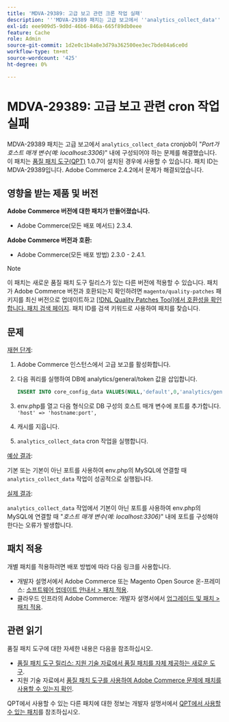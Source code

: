 ```yaml
---
title: 'MDVA-29389: 고급 보고 관련 크론 작업 실패'
description: '''MDVA-29389 패치는 고급 보고에서 ''analytics_collect_data'' cronjob이 "*포트를 호스트 매개 변수(예: localhost:3306)*" 내에 구성해야 하는 문제를 해결했습니다. 이 패치는 [Quality Patches Tool (QPT)](/help/announcements/adobe-commerce-announcements/magento-quality-patches-released-new-tool-to-self-serve-quality-patches.md) 1.0.7이 설치된 경우 사용할 수 있습니다. 패치 ID는 MDVA-29389입니다. Adobe Commerce 2.4.2에서 문제가 해결되었습니다.'''
exl-id: eee909d5-9d0d-46b6-846a-665f89db0eee
feature: Cache
role: Admin
source-git-commit: 1d2e0c1b4a8e3d79a362500ee3ec7bde84a6ce0d
workflow-type: tm+mt
source-wordcount: '425'
ht-degree: 0%

---
```


# MDVA-29389: 고급 보고 관련 cron 작업 실패

MDVA-29389 패치는 고급 보고에서 `analytics_collect_data` cronjob이 &quot;*Port가 호스트 매개 변수(예: localhost:3306)*&quot; 내에 구성되어야 하는 문제를 해결했습니다. 이 패치는 [품질 패치 도구(QPT)](/help/announcements/adobe-commerce-announcements/magento-quality-patches-released-new-tool-to-self-serve-quality-patches.md) 1.0.7이 설치된 경우에 사용할 수 있습니다. 패치 ID는 MDVA-29389입니다. Adobe Commerce 2.4.2에서 문제가 해결되었습니다.

## 영향을 받는 제품 및 버전

**Adobe Commerce 버전에 대한 패치가 만들어졌습니다.**

* Adobe Commerce(모든 배포 메서드) 2.3.4.

**Adobe Commerce 버전과 호환:**

* Adobe Commerce(모든 배포 방법) 2.3.0 - 2.4.1.

>[!NOTE]
>
>이 패치는 새로운 품질 패치 도구 릴리스가 있는 다른 버전에 적용할 수 있습니다. 패치가 Adobe Commerce 버전과 호환되는지 확인하려면 `magento/quality-patches` 패키지를 최신 버전으로 업데이트하고 [[!DNL Quality Patches Tool]에서 호환성을 확인합니다. 패치 검색 페이지](https://devdocs.magento.com/quality-patches/tool.html#patch-grid). 패치 ID를 검색 키워드로 사용하여 패치를 찾습니다.

## 문제

<u>재현 단계</u>:

1. Adobe Commerce 인스턴스에서 고급 보고를 활성화합니다.
1. 다음 쿼리를 실행하여 DB에 analytics/general/token 값을 삽입합니다.

   ```sql
   INSERT INTO core_config_data VALUES(NULL,'default',0,'analytics/general/token','ABCDE',now());
   ```

1. env.php를 열고 다음 형식으로 DB 구성의 호스트 매개 변수에 포트를 추가합니다. `'host' => 'hostname:port',`
1. 캐시를 지웁니다.
1. `analytics_collect_data` cron 작업을 실행합니다.

<u>예상 결과</u>:

기본 또는 기본이 아닌 포트를 사용하여 env.php의 MySQL에 연결할 때 `analytics_collect_data` 작업이 성공적으로 실행됩니다.

<u>실제 결과</u>:

`analytics_collect_data` 작업에서 기본이 아닌 포트를 사용하여 env.php의 MySQL에 연결할 때 &quot;*호스트 매개 변수(예: localhost:3306)*&quot; 내에 포트를 구성해야 한다는 오류가 발생합니다.

## 패치 적용

개별 패치를 적용하려면 배포 방법에 따라 다음 링크를 사용합니다.

* 개발자 설명서에서 Adobe Commerce 또는 Magento Open Source 온-프레미스: [소프트웨어 업데이트 안내서 > 패치 적용](https://devdocs.magento.com/guides/v2.4/comp-mgr/patching/mqp.html).
* 클라우드 인프라의 Adobe Commerce: 개발자 설명서에서 [업그레이드 및 패치 > 패치 적용](https://devdocs.magento.com/cloud/project/project-patch.html).

## 관련 읽기

품질 패치 도구에 대한 자세한 내용은 다음을 참조하십시오.

* [품질 패치 도구 릴리스: 지원 기술 자료에서 품질 패치를 자체 제공하는 새로운 도구](/help/announcements/adobe-commerce-announcements/magento-quality-patches-released-new-tool-to-self-serve-quality-patches.md).
* 지원 기술 자료에서 [품질 패치 도구를 사용하여 Adobe Commerce 문제에 패치를 사용할 수 있는지 확인](/help/support-tools/patches-available-in-qpt-tool/check-patch-for-magento-issue-with-magento-quality-patches.md).

QPT에서 사용할 수 있는 다른 패치에 대한 정보는 개발자 설명서에서 [QPT에서 사용할 수 있는 패치](https://devdocs.magento.com/quality-patches/tool.html#patch-grid)를 참조하십시오.
